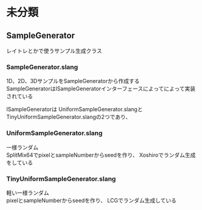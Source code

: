 # 未分類

## SampleGenerator
レイトレとかで使うサンプル生成クラス  


### SampleGenerator.slang
1D、2D、3DサンプルをSampleGeneratorから作成する  
SampleGeneratorはISampleGeneratorインターフェースによってによって実装されている

ISampleGeneratorは
UniformSampleGenerator.slangとTinyUniformSampleGenerator.slangの2つであり、

### UniformSampleGenerator.slang
一様ランダム   
SplitMix64でpixelとsampleNumberからseedを作り、 
Xoshiroでランダム生成をしている  

### TinyUniformSampleGenerator.slang
軽い一様ランダム  
pixelとsampleNumberからseedを作り、 
LCGでランダム生成している  
<!--stackedit_data:
eyJoaXN0b3J5IjpbLTE5OTY4NDQ0NzksODcyNTg5MDE2LC0xOT
A3MTY1NzczLC01OTE5MzA2ODAsLTUxODA5MzI0OCwtMTk2MDEy
Nzk2Niw5MTYwMjI3NDcsLTEwNjUzNjI0NTgsODY2NjkyOTQ2LC
00NDQ2OTE3NTBdfQ==
-->